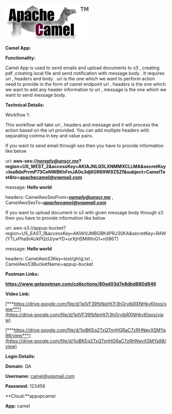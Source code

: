 
![Components1](../../../../assets/Features_images/camel/Technical%20Documentation/Camel%20App%20Technical%20Document/image3.png)

**Camel App:**

**Functionality:**

Camel App is used to send emails and upload documents to s3 , creating
pdf ,creating local file and send notification with message body . It
requires uri , headers and body . uri is the one which we want to
perform action need to provide in the form of camel endpoint uri ,
headers is the one which we want to add any header information to uri ,
message is the one which we want to send message body.

**Technical Details:**

Workflow 1:

This workflow will take uri , headers and message and it will process
the action based on the url provided. You can add multiple headers with
separating comma in key and value pairs.

If you want to send email through ses then you have to provide
information like below

uri:
**aws-ses://[*noreply@unscr.me*](mailto:noreply@unscr.me)?region=US\_WEST\_2&accessKey=AKIAJNLQ5LXNMMXCLLMA&secretKey=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&subject=CamelTest&to=apachecamel@yopmail.com**

message: **Hello world**

headers:
CamelAwsSesFrom=[***noreply@unscr.me***](mailto:noreply@unscr.me) ,
CamelAwsSesTo=[***apachecamel@yopmail.com***](mailto:apachecamel@yopmail.com)

If you want to upload document in s3 with given message body through s3
then you have to provide information like below

uri:
aws-s3://appup-bucket?region=US\_EAST\_1&accessKey=AKIAIVJMBGBK4PRJ3SKA&secretKey=RAW(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)

message: **Hello world**

headers: CamelAwsS3Key=test/ghhjj.txt ,
CamelAwsS3BucketName=appup-bucket

**Postman Links:**

**https://www.getpostman.com/collections/80ad03d7e8dbd880d946**

**Video Link:**

[***https://drive.google.com/file/d/1plVF39fbNoHt7r3hGrylbRXNHkvKIqxs/view***](https://drive.google.com/file/d/1plVF39fbNoHt7r3hGrylbRXNHkvKIqxs/view)

[***https://drive.google.com/file/d/1joBKEq2TxQTmjHGRaC7zRHNeyXSMYa98/view***](https://drive.google.com/file/d/1joBKEq2TxQTmjHGRaC7zRHNeyXSMYa98/view)

**Login Details:**

**Domain:** QA

**Username:** camel@yopmail.com

**Password:** 123456

**Cloud:**appupcamel

**App:** camel
